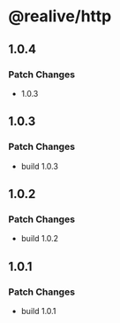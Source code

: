# @realive/http

## 1.0.4

### Patch Changes

- 1.0.3

## 1.0.3

### Patch Changes

- build 1.0.3

## 1.0.2

### Patch Changes

- build 1.0.2

## 1.0.1

### Patch Changes

- build 1.0.1
